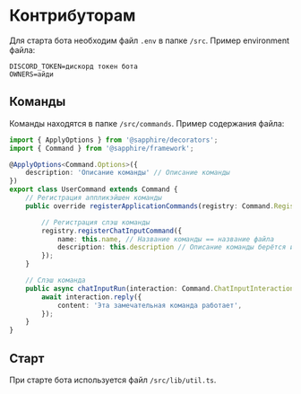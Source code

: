 # Контрибуторам

Для старта бота необходим файл `.env` в папке `/src`. Пример environment файла:

```env
DISCORD_TOKEN=дискорд токен бота
OWNERS=айди
```

## Команды

Команды находятся в папке `/src/commands`. Пример содержания файла:

```ts
import { ApplyOptions } from '@sapphire/decorators';
import { Command } from '@sapphire/framework';

@ApplyOptions<Command.Options>({
	description: 'Описание команды' // Описание команды
})
export class UserCommand extends Command {
	// Регистрация аппликэйшен команды
	public override registerApplicationCommands(registry: Command.Registry) {

		// Регистрация слэш команды
		registry.registerChatInputCommand({
			name: this.name, // Название команды == название файла
			description: this.description // Описание команды берётся из ApplyOptions
		});
	}

	// Слэш команда
	public async chatInputRun(interaction: Command.ChatInputInteraction) {
		await interaction.reply({
            content: 'Эта замечательная команда работает',
        });
	}
}
```

## Старт

При старте бота используется файл `/src/lib/util.ts`.